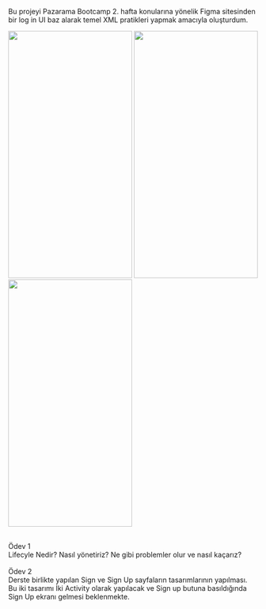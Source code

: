 Bu projeyi Pazarama Bootcamp 2. hafta konularına yönelik Figma sitesinden bir log in UI baz alarak temel XML pratikleri yapmak amacıyla oluşturdum.
<p float="left">
  <img src="https://user-images.githubusercontent.com/78666794/192819106-4c2e7ff7-4d34-455e-ae04-680f8f4f0a76.gif" width="250" height="500"/>
  <img src="https://user-images.githubusercontent.com/78666794/192783878-d8771bd9-9bc0-45f9-b4d3-eab54e6a5cfc.png" width="250" height="500"/>
  <img src="https://user-images.githubusercontent.com/78666794/192783896-3e4534fa-76c1-412d-aa0b-7615833428fd.png" width="250" height="500"/>
</p>
<br>
Ödev 1
<br>
Lifecyle Nedir? Nasıl yönetiriz? Ne gibi problemler olur ve nasıl kaçarız?
<br><br>
Ödev 2
<br>
Derste birlikte yapılan Sign ve Sign Up sayfaların tasarımlarının yapılması. Bu iki tasarımı İki Activity olarak yapılacak ve Sign up butuna basıldığında Sign Up ekranı gelmesi beklenmekte.
